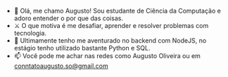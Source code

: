 - 👋 Olá, me chamo Augusto! Sou estudante de Ciência da Computação e adoro entender o por que das coisas.
-  ⚔ O que motiva é me desafiar, aprender e resolver problemas com tecnologia.
- 🌱 Ultimamente tenho me aventurado no backend com NodeJS, no estágio tenho utilizado bastante Python e SQL.
- 📫 Você pode me achar nas redes como Augusto Oliveira ou em conntatoaugusto.so@gmail.com

<!---
augolv/augolv is a ✨ special ✨ repository because its `README.md` (this file) appears on your GitHub profile.
You can click the Preview link to take a look at your changes.
--->
